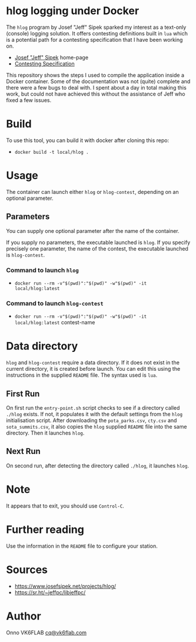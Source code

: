 # hlog logging under Docker

The `hlog` program by Josef "Jeff" Sipek sparked my interest as a text-only 
(console) logging solution. It offers contesting definitions built in `lua` 
which is a potential path for a contesting specification that I have been
working on.

* [Josef "Jeff" Sipek](https://www.josefsipek.net/) home-page
* [Contesting Specification](https://github.com/vk6flab/amateur-contesting-standard)

This repository shows the steps I used to compile the application inside a
Docker container. Some of the documentation was not (quite) complete and there
were a few bugs to deal with. I spent about a day in total making this work, but
could not have achieved this without the assistance of Jeff who fixed a few
issues.

# Build
To use this tool, you can build it with docker after cloning this repo:

* `docker build -t local/hlog .`

# Usage
The container can launch either `hlog` or `hlog-contest`, depending on an
optional parameter.

## Parameters
You can supply one optional parameter after the name of the container.

If you supply no parameters, the executable launched is `hlog`. If you specify
precisely one parameter, the name of the contest, the executable launched is
`hlog-contest`.

### Command to launch `hlog`
* `docker run --rm -v"$(pwd)":"$(pwd)" -w"$(pwd)" -it local/hlog:latest`

### Command to launch `hlog-contest`
* `docker run --rm -v"$(pwd)":"$(pwd)" -w"$(pwd)" -it local/hlog:latest` contest-name 

# Data directory
`hlog` and `hlog-contest` require a data directory. If it does not exist in the
current directory, it is created before launch. You can edit this using the
instructions in the supplied `README` file. The syntax used is `lua`.

## First Run
On first run the `entry-point.sh` script checks to see if a directory called 
`./hlog` exists. If not, it populates it with the default settings from the 
`hlog` initialisation script. After downloading the `pota_parks.csv`, `cty.csv` 
and `sota_summits.csv`, it also copies the `hlog` supplied `README` file into 
the same directory. Then it launches `hlog`.

## Next Run
On second run, after detecting the directory called `./hlog`, it launches `hlog`.

# Note
It appears that to exit, you should use `Control-C`.

# Further reading
Use the information in the `README` file to configure your station.

# Sources
* https://www.josefsipek.net/projects/hlog/
* https://sr.ht/~jeffpc/libjeffpc/

# Author
Onno VK6FLAB <cq@vk6flab.com>
